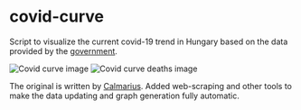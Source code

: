 # covid-curve
Script to visualize the current covid-19 trend in Hungary based on the data provided by the [government](https://koronavirus.gov.hu/hirek).

![Covid curve image](https://i.imgur.com/UUmUH4Z.png)
![Covid curve deaths image](https://i.imgur.com/3AHyc3t.png)

The original is written by [Calmarius](https://github.com/Calmarius). Added web-scraping and other tools to make the data updating and graph generation fully automatic.
